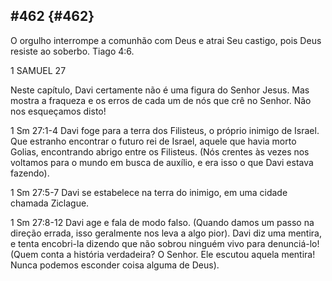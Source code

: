 ## #462 {#462}

O orgulho interrompe a comunhão com Deus e atrai Seu castigo, pois Deus resiste ao soberbo. Tiago 4:6.

1 SAMUEL 27

Neste capítulo, Davi certamente não é uma figura do Senhor Jesus. Mas mostra a fraqueza e os erros de cada um de nós que crê no Senhor. Não nos esqueçamos disto!

1 Sm 27:1-4 Davi foge para a terra dos Filisteus, o próprio inimigo de Israel. Que estranho encontrar o futuro rei de Israel, aquele que havia morto Golias, encontrando abrigo entre os Filisteus. (Nós crentes às vezes nos voltamos para o mundo em busca de auxílio, e era isso o que Davi estava fazendo).

1 Sm 27:5-7 Davi se estabelece na terra do inimigo, em uma cidade chamada Ziclague.

1 Sm 27:8-12 Davi age e fala de modo falso. (Quando damos um passo na direção errada, isso geralmente nos leva a algo pior). Davi diz uma mentira, e tenta encobri-la dizendo que não sobrou ninguém vivo para denunciá-lo! (Quem conta a história verdadeira? O Senhor. Ele escutou aquela mentira! Nunca podemos esconder coisa alguma de Deus).